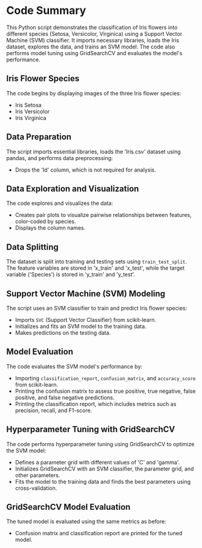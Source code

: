 # Code Summary

This Python script demonstrates the classification of Iris flowers into different species (Setosa, Versicolor, Virginica) using a Support Vector Machine (SVM) classifier. It imports necessary libraries, loads the Iris dataset, explores the data, and trains an SVM model. The code also performs model tuning using GridSearchCV and evaluates the model's performance.

## Iris Flower Species

The code begins by displaying images of the three Iris flower species:
- Iris Setosa
- Iris Versicolor
- Iris Virginica

## Data Preparation

The script imports essential libraries, loads the 'Iris.csv' dataset using pandas, and performs data preprocessing:
- Drops the 'Id' column, which is not required for analysis.

## Data Exploration and Visualization

The code explores and visualizes the data:
- Creates pair plots to visualize pairwise relationships between features, color-coded by species.
- Displays the column names.

## Data Splitting

The dataset is split into training and testing sets using `train_test_split`. The feature variables are stored in 'x_train' and 'x_test', while the target variable ('Species') is stored in 'y_train' and 'y_test'.

## Support Vector Machine (SVM) Modeling

The script uses an SVM classifier to train and predict Iris flower species:
- Imports `SVC` (Support Vector Classifier) from scikit-learn.
- Initializes and fits an SVM model to the training data.
- Makes predictions on the testing data.

## Model Evaluation

The code evaluates the SVM model's performance by:
- Importing `classification_report`, `confusion_matrix`, and `accuracy_score` from scikit-learn.
- Printing the confusion matrix to assess true positive, true negative, false positive, and false negative predictions.
- Printing the classification report, which includes metrics such as precision, recall, and F1-score.

## Hyperparameter Tuning with GridSearchCV

The code performs hyperparameter tuning using GridSearchCV to optimize the SVM model:
- Defines a parameter grid with different values of 'C' and 'gamma'.
- Initializes GridSearchCV with an SVM classifier, the parameter grid, and other parameters.
- Fits the model to the training data and finds the best parameters using cross-validation.

## GridSearchCV Model Evaluation

The tuned model is evaluated using the same metrics as before:
- Confusion matrix and classification report are printed for the tuned model.

